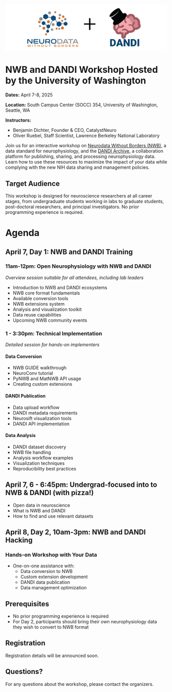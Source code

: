 <img src="images/nwb+dandi_logo.png" width="800" alt="NWB and DANDI logos">

# NWB and DANDI Workshop Hosted by the University of Washington

**Dates:** April 7-8, 2025

**Location:** South Campus Center (SOCC) 354, University of Washington, Seattle, WA

**Instructors:**

* Benjamin Dichter, Founder & CEO, CatalystNeuro
* Oliver Ruebel, Staff Scientist, Lawrence Berkeley National Laboratory

Join us for an interactive workshop on [Neurodata Without Borders (NWB)](https://nwb.org), a data standard for neurophysiology, and the [DANDI Archive](https://dandiarchive.org), a collaboration platform for publishing, sharing, and processing neurophysiology data. Learn how to use these resources to maximize the impact of your data while complying with the new NIH data sharing and management policies.

## Target Audience
This workshop is designed for neuroscience researchers at all career stages, from undergraduate students working in labs to graduate students, post-doctoral researchers, and principal investigators. No prior programming experience is required.

# Agenda

## April 7, Day 1: NWB and DANDI Training

### 11am-12pm: Open Neurophysiology with NWB and DANDI

*Overview session suitable for all attendees, including lab leaders*

* Introduction to NWB and DANDI ecosystems
* NWB core format fundamentals
* Available conversion tools
* NWB extensions system
* Analysis and visualization toolkit
* Data reuse capabilities
* Upcoming NWB community events

### 1 - 3:30pm: Technical Implementation

*Detailed session for hands-on implementers*

#### Data Conversion

* NWB GUIDE walkthrough
* NeuroConv tutorial
* PyNWB and MatNWB API usage
* Creating custom extensions

#### DANDI Publication

* Data upload workflow
* DANDI metadata requirements
* Neurosift visualization tools
* DANDI API implementation

#### Data Analysis

* DANDI dataset discovery
* NWB file handling
* Analysis workflow examples
* Visualization techniques
* Reproducibility best practices

## April 7, 6 - 6:45pm: Undergrad-focused into to NWB & DANDI (with pizza!)

* Open data in neuroscience
* What is NWB and DANDI
* How to find and use relevant datasets

## April 8, Day 2, 10am-3pm: NWB and DANDI Hacking

### Hands-on Workshop with Your Data

* One-on-one assistance with:
  * Data conversion to NWB
  * Custom extension development
  * DANDI data publication
  * Data management optimization

## Prerequisites

* No prior programming experience is required
* For Day 2, participants should bring their own neurophysiology data they wish to convert to NWB format

## Registration

Registration details will be announced soon.

## Questions?

For any questions about the workshop, please contact the organizers.
